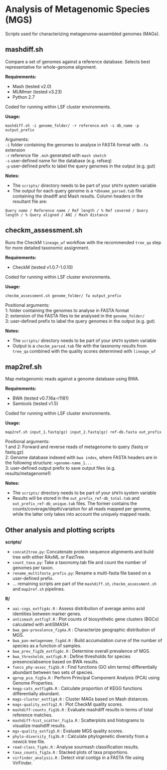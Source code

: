 Analysis of Metagenomic Species (MGS)
=====================================

Scripts used for characterizing metagenome-assembled genomes (MAGs).

## mashdiff.sh

Compare a set of genomes against a reference database. Selects best representative for whole-genome alignment.

<b>Requirements:</b>
* Mash (tested v2.0)
* MUMmer (tested v3.23)
* Python 2.7

Coded for running within LSF cluster environments. 

<b>Usage:</b> 
```
mashdiff.sh -i genome_folder/ -r reference.msh -s db_name -p output_prefix
```
Arguments:  
`-i` folder containing the genomes to analyse in FASTA format  with `.fa` extension  
`-r` reference file `.msh` generated with `mash sketch`  
`-s` user-defined name for the database (e.g. refseq)  
`-p` user-defined prefix to label the query genomes in the output (e.g. gut)  

<b>Notes:</b>
- The `scripts/` directory needs to be part of your `$PATH` system variable
- The output for each query genome is a `*dbname_parsed.tab` file containing the dnadiff and Mash results. Column headers in the resultant file are: 
```
Query name / Reference name / Ref length / % Ref covered / Query length / % Query aligned / ANI / Mash distance
```

## checkm_assessment.sh

Runs the CheckM `lineage_wf` workflow with the recommended `tree_qa` step for more detailed taxonomic assignment.

<b>Requirements:</b>
* CheckM (tested v1.0.7-1.0.10)

Coded for running within LSF cluster environments. 

<b>Usage:</b>
```
checkm_assessment.sh genome_folder/ fa output_prefix
```
Positional arguments:  
1: folder containing the genomes to analyse in FASTA format  
2: extension of the FASTA files to be analysed in the `genome_folder/`  
3: user-defined prefix to label the query genomes in the output (e.g. gut)  

<b>Notes:</b>
- The `scripts/` directory needs to be part of your `$PATH` system variable
- Output is a `checkm_parsed.tab` file with the taxonomy results from `tree_qa` combined with the quality scores determined with `lineage_wf`

## map2ref.sh

Map metagenomic reads against a genome database using BWA.

<b>Requirements:</b>
* BWA (tested v0.7.16a-r1181)
* Samtools (tested v1.5)

Coded for running within LSF cluster environments. 

<b>Usage:</b>
```
map2ref.sh input_1.fastq(gz) input_2.fastq(gz) ref-db.fasta out_prefix
```
Positional arguments:  
1 and 2: Forward and reverse reads of metagenome to query (fastq or fastq.gz)  
2: Genome database indexed with `bwa index`, where FASTA headers are in the following structure: `>genome-name_1...`  
3: user-defined output prefix to save output files (e.g. results/metagenome1) 

<b>Notes:</b>
- The `scripts/` directory needs to be part of your `$PATH` system variable
- Results will be stored in the `out_prefix_ref-db_total.tab` and `out_prefix_ref-db_unique.tab` files. The former contains the counts/coverage/depth/variation for all reads mapped per genome, while the latter only takes into account the uniquely mapped reads.

## Other analysis and plotting scripts

<b>scripts/</b>
* `concat2tree.py`: Concatenate protein sequence alignments and build tree with either RAxML or FastTree.
* `count_taxa.py`: Take a taxonomy.tab file and count the number of genomes per taxon.
* `rename_multifasta_prefix.py`: Rename a multi-fasta file based on a user-defined prefix.
* ... remaining scripts are part of the `mashdiff.sh`, `checkm_assessment.sh` and `map2ref.sh` pipelines.

<b>R/</b>
* `aai-cogs_extfig4c.R` : Assess distribution of average amino acid identities between marker genes.
* `antismash_extfig7.R` : Plot counts of biosynthetic gene clusters (BGCs) calculated with antiSMASH.
* `bwa_geo-prevalence_fig4a.R` : Characterize geographic distribution of MGS.
* `bwa_pan-metagenome_fig4d.R` : Build accumulation curve of the number of species as a function of samples.
* `bwa_prev_fig2b_extfig6c.R` : Determine overall prevalence of MGS.
* `bwa_thresholds_extfig6.R` : Define thresholds for species presence/absence based on BWA results.
* `funcs_phy-assoc_fig5b.R` : Find functions (GO slim terms) differentially abundant between two sets of species.
* `gprop_pca_fig5a.R` : Perform Principal Component Analysis (PCA) using Genome Properties.
* `kegg-cats_extfig8b.R` : Calculate proportion of KEGG functions differentially abundant.
* `mags-cluster_extfig4.R` : Cluster MAGs based on Mash distances.
* `mags-quality_extfig2.R` : Plot CheckM quality scores.
* `mashdiff-counts_fig1b.R` : Evaluate mashdiff results in terms of total reference matches.
* `mashdiff-hist_scatter_fig1a.R` : Scatterplots and histograms to visualize mashdiff results.
* `mgs-quality_extfig5.R` : Evaluate MGS quality scores.
* `phylo-diversity_fig3b.R` : Calculate phylogenetic diversity from a newick tree file.
* `read-class_fig4c.R` : Analyse sourmash classification results.
* `taxa_counts_fig2a.R` : Stacked plots of taxa proportions.
* `virfinder_analysis.R` : Detect viral contigs in a FASTA file using VirFinder.
